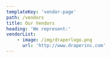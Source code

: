 ```yaml
---
templateKey: 'vendor-page'
path: /vendors
title: Our Vendors
heading: 'We represent:'
vendorList:
    - image: /img/draperlogo.png
      url: 'http://www.draperinc.com'
---
```

